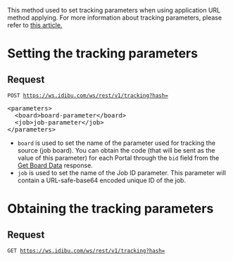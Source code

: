 <p>This method used to set tracking parameters when using application URL method applying. For more information about tracking parameters, please refer to <a href="http://v2-docs.idibu.com/article/52-application-url-source-tracking" target="_blank">this article.</a></p>

<h1>Setting the tracking parameters</h1>

<h2>Request</h2>

<code>POST https://ws.idibu.com/ws/rest/v1/tracking?hash=<your hash></code>

<pre type="xml">
&lt;parameters&gt;
  &lt;board&gt;board-parameter&lt;/board&gt;
  &lt;job&gt;job-parameter&lt;/job&gt;
&lt;/parameters&gt;
</pre>

- <code>board</code> is used to set the name of the parameter used for tracking the source (job board). You can obtain the code (that will be sent as the value of this parameter) for each Portal through the <code>bid</code> field from the [Get Board Data](https://github.com/oneworldmarket/idibu-api/blob/master/posting-api/spec-data.md#get-board-data) response.
- <code>job</code> is used to set the name of the Job ID parameter. This parameter will contain a URL-safe-base64 encoded unique ID of the job.

<h1>Obtaining the tracking parameters</h1>

<h2>Request</h2>

<code>GET https://ws.idibu.com/ws/rest/v1/tracking?hash=<your hash></code>

